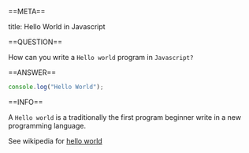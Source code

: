==META==

title: Hello World in Javascript

==QUESTION==

How can you write a `Hello world` program in `Javascript?`

==ANSWER==

```javascript
console.log("Hello World");
```

==INFO==

A `Hello world` is a traditionally the first program beginner write in a new programming language.

See wikipedia for [hello world](https://en.wikipedia.org/wiki/%22Hello%2C_World!%22_program)
